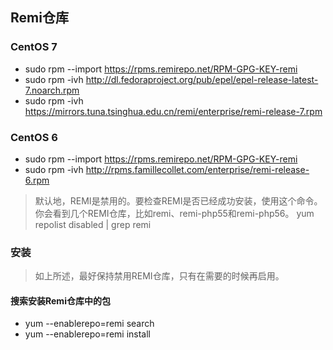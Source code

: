 ## Remi仓库
### CentOS 7
* sudo rpm --import https://rpms.remirepo.net/RPM-GPG-KEY-remi
* sudo rpm -ivh http://dl.fedoraproject.org/pub/epel/epel-release-latest-7.noarch.rpm
* sudo rpm -ivh https://mirrors.tuna.tsinghua.edu.cn/remi/enterprise/remi-release-7.rpm

### CentOS 6
* sudo rpm --import https://rpms.remirepo.net/RPM-GPG-KEY-remi
* sudo rpm -ivh http://rpms.famillecollet.com/enterprise/remi-release-6.rpm

> 默认地，REMI是禁用的。要检查REMI是否已经成功安装，使用这个命令。你会看到几个REMI仓库，比如remi、remi-php55和remi-php56。
> yum repolist disabled | grep remi

### 安装
> 如上所述，最好保持禁用REMI仓库，只有在需要的时候再启用。

#### 搜索安装Remi仓库中的包
* yum --enablerepo=remi search <keyword>
* yum --enablerepo=remi install <package-name>